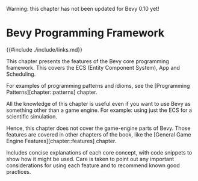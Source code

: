 Warning: this chapter has not been updated for Bevy 0.10 yet!

# Bevy Programming Framework

{{#include ./include/links.md}}

This chapter presents the features of the Bevy core programming framework. This
covers the ECS (Entity Component System), App and Scheduling.

For examples of programming patterns and idioms, see the [Programming
Patterns][chapter::patterns] chapter.

All the knowledge of this chapter is useful even if you want to use Bevy as
something other than a game engine. For example: using just the ECS for a
scientific simulation.

Hence, this chapter does not cover the game-engine parts of Bevy. Those
features are covered in other chapters of the book, like the [General Game
Engine Features][chapter::features] chapter.

Includes concise explanations of each core concept, with code snippets to show
how it might be used. Care is taken to point out any important considerations
for using each feature and to recommend known good practices.
